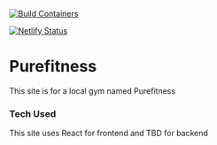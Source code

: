 [![Build Containers](https://github.com/CinematicCow/purefitness/actions/workflows/prod.yml/badge.svg?branch=master)](https://github.com/CinematicCow/purefitness/actions/workflows/prod.yml)

[![Netlify Status](https://api.netlify.com/api/v1/badges/bd924ecb-9a30-4d66-8039-270608dd6af6/deploy-status)](https://app.netlify.com/sites/pedantic-mirzakhani-955378/deploys)

# Purefitness

This site is for a local gym named Purefitness

### Tech Used

This site uses React for frontend and TBD for backend
